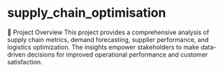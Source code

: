 # supply_chain_optimisation
📌 Project Overview This project provides a comprehensive analysis of supply chain metrics, demand forecasting, supplier performance, and logistics optimization. The insights empower stakeholders to make data-driven decisions for improved operational performance and customer satisfaction.
